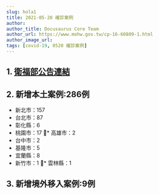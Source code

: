 ```yaml
---
slug: hola1
title: 2021-05-20 確診案例
author: 
author_title: Docusaurus Core Team
author_url: https://www.mohw.gov.tw/cp-16-60809-1.html
author_image_url: 
tags: [covid-19, 0520 確診案例]
---
```


## 1. [衛福部公告連結](https://www.mohw.gov.tw/cp-16-60844-1.html)

## 2. 新增本土案例:286例
* 新北市：157
* 台北市：87
* 彰化縣：6
* 桃園市：17
* 高雄市：2
* 台中市：2
* 基隆市：5
* 宜蘭縣：8
* 新竹市：1
* 雲林縣：1

## 3. 新增境外移入案例:9例
